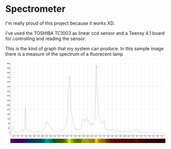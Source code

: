 # Spectrometer

I'm really proud of this project because it works XD.

I've used the TOSHIBA TC1003 as linear ccd sensor and a Teensy 4.1 board for controlling and reading the sensor.

This is the kind of graph that my system can produce. In this sample image there is a measure of the spectrum of a fluorecent lamp

![alt text](https://github.com/DavideRuzza/Spectrometer/blob/main/fluorecent_lamp/Fluo_700.png?raw=true)
